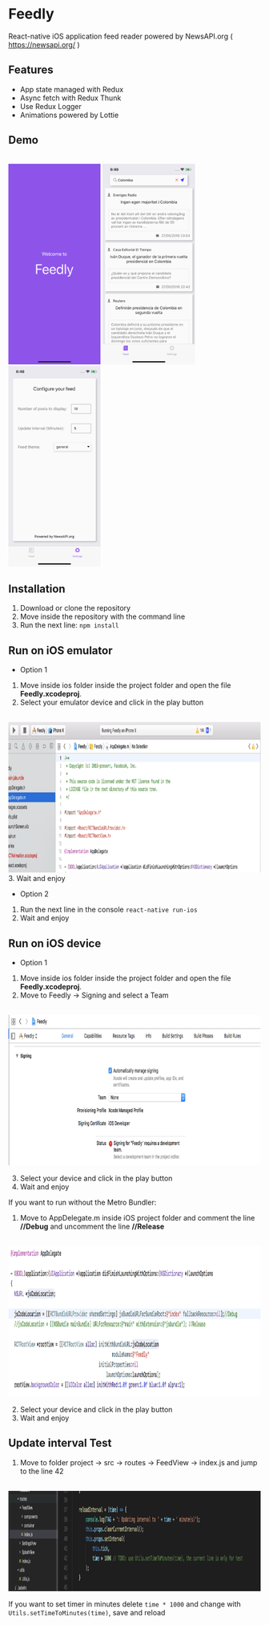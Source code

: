 
# Feedly
React-native iOS application feed reader powered by NewsAPI.org ( https://newsapi.org/ )

Features
----------------------------------------------------------------------------
- App state managed with Redux
- Async fetch with Redux Thunk
- Use Redux Logger
- Animations powered by Lottie

Demo
----------------------------------------------------------------------------
<br>
<img height="400"src="https://github.com/TheLastClown/Feedly/blob/master/src/common/assets/app_assets/splash.png"/>
<img height="400" src="https://github.com/TheLastClown/Feedly/blob/master/src/common/assets/app_assets/main.png"/>
<img height="400" src="https://github.com/TheLastClown/Feedly/blob/master/src/common/assets/app_assets/settings.png"/>
</br> 

Installation
----------------------------------------------------------------------------
1. Download or clone the repository 
2. Move inside the repository with the command line
3. Run the next line:
`npm install`

Run on iOS emulator
-----------------------------------------------------------------------------

* Option 1
1. Move inside ios folder inside the project folder and open the file **Feedly.xcodeproj**.
2. Select your emulator device and click in the play button
<br>
<img height="300" src="https://github.com/TheLastClown/Feedly/blob/master/src/common/assets/app_assets/playemulator.png"/>
</br>
3. Wait and enjoy

* Option 2
1. Run the next line in the console `react-native run-ios` 
2. Wait and enjoy


 Run on iOS device
-----------------------------------------------------------------------------
* Option 1
1. Move inside ios folder inside the project folder and open the file **Feedly.xcodeproj**.
2. Move to Feedly -> Signing and select a Team
<br>
<img height="300" src="https://github.com/TheLastClown/Feedly/blob/master/src/common/assets/app_assets/team.png"/>
</br>

3. Select your device and click in the play button
4. Wait and enjoy

If you want to run without the Metro Bundler:

1. Move to AppDelegate.m inside iOS project folder and comment the line **//Debug** and uncomment the line **//Release**
<br>
<img height="300" src="https://github.com/TheLastClown/Feedly/blob/master/src/common/assets/app_assets/production.png"/>
</br>

2. Select your device and click in the play button
3. Wait and enjoy

Update interval Test
-----------------------------------------------------------------------------
1. Move to folder project -> src -> routes -> FeedView -> index.js and jump to the line 42
<br>
<img height="200" src="https://github.com/TheLastClown/Feedly/blob/master/src/common/assets/app_assets/change.png"/>
</br>

If you want to set timer in minutes delete `time * 1000` and change with `Utils.setTimeToMinutes(time)`, save and reload
